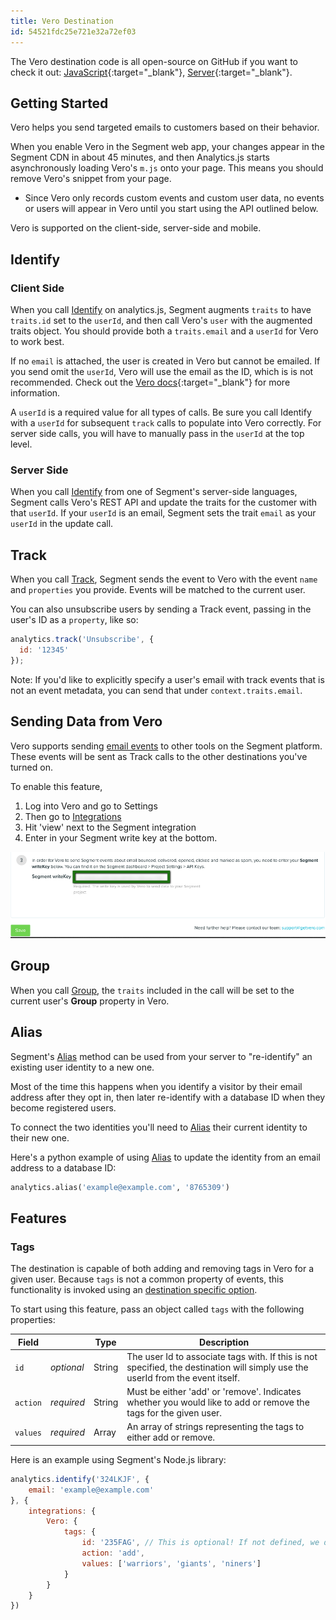 ```yaml
---
title: Vero Destination
id: 54521fdc25e721e32a72ef03
---
```

The Vero destination code is all open-source on GitHub if you want to check it out: [JavaScript](https://github.com/segmentio/analytics.js-integrations/tree/master/integrations/vero){:target="_blank"}, [Server](https://github.com/segmentio/integration-vero){:target="_blank"}.

## Getting Started

Vero helps you send targeted emails to customers based on their behavior.

When you enable Vero in the Segment web app, your changes appear in the Segment CDN in about 45 minutes, and then Analytics.js starts asynchronously loading Vero's `m.js` onto your page. This means you should remove Vero's snippet from your page.
+ Since Vero only records custom events and custom user data, no events or users will appear in Vero until you start using the API outlined below.

Vero is supported on the client-side, server-side and mobile.


## Identify


### Client Side

When you call [Identify](/docs/connections/spec/identify/) on analytics.js, Segment augments `traits` to have `traits.id` set to the `userId`, and then call Vero's `user` with the augmented traits object. You should provide both a `traits.email` and a `userId` for Vero to work best.

If no `email` is attached, the user is created in Vero but cannot be emailed. If you send omit the `userId`, Vero will use the email as the ID, which is is not recommended. Check out the [Vero docs](https://help.getvero.com/workflows/articles/creating-and-matching-vero-customer-ids/){:target="_blank"} for more information.

A `userId` is a required value for all types of calls. Be sure you call Identify with a `userId` for subsequent `track` calls to populate into Vero correctly. For server side calls, you will have to manually pass in the `userId` at the top level.

### Server Side

When you call [Identify](/docs/connections/spec/identify/) from one of Segment's server-side languages, Segment calls Vero's REST API and update the traits for the customer with that `userId`. If your `userId` is an email, Segment sets the trait `email` as your `userId` in the update call.


## Track

When you call [Track](/docs/connections/spec/track/), Segment sends the event to Vero with the event `name` and `properties` you provide. Events will be matched to the current user.

You can also unsubscribe users by sending a Track event, passing in the user's ID as a `property`, like so:

```javascript
analytics.track('Unsubscribe', {
  id: '12345'
});
```

Note: If you'd like to explicitly specify a user's email with track events that is not an event metadata, you can send that under `context.traits.email`.

## Sending Data from Vero

Vero supports sending [email events](/docs/connections/spec/email) to other tools on the Segment platform. These events will be sent as Track calls to the other destinations you've turned on.

To enable this feature,

1. Log into Vero and go to Settings
2. Then go to [Integrations](https://app.getvero.com/settings/integrations?integrations=all)
3. Hit 'view' next to the Segment integration
4. Enter in your Segment write key at the bottom.

![Send email events from Vero](images/1aWDVSGw9d.png)


## Group

When you call [Group](/docs/connections/spec/group/), the `traits` included in the call will be set to the current user's **Group** property in Vero.

## Alias

Segment's [Alias](/docs/connections/spec/alias/) method can be used from your server to "re-identify" an existing user identity to a new one.

Most of the time this happens when you identify a visitor by their email address after they opt in, then later re-identify with a database ID when they become registered users.

To connect the two identities you'll need to [Alias](/docs/connections/spec/alias/) their current identity to their new one.

Here's a python example of using [Alias](/docs/connections/spec/alias/) to update the identity from an email address to a database ID:

```python
analytics.alias('example@example.com', '8765309')
```

## Features

### Tags

The destination is capable of both adding and removing tags in Vero for a given user. Because `tags` is not a common property of events, this functionality is invoked using an [destination specific option](/docs/connections/sources/catalog/libraries/website/javascript/#managing-data-flow-with-the-integrations-object).

To start using this feature, pass an object called `tags` with the following properties:

| Field    |             | Type   | Description                                                                                                                     |
| -------- | ----------- | ------ | ------------------------------------------------------------------------------------------------------------------------------- | 
| `id`     | _optional_  | String | The user Id to associate tags with. If this is not specified, the destination will simply use the userId from the event itself. |
| `action` | _required_  | String | Must be either 'add' or 'remove'. Indicates whether you would like to add or remove the tags for the given user.                |
| `values` | _required_  | Array  | An array of strings representing the tags to either add or remove.                                                              |

Here is an example using Segment's Node.js library:

```javascript
analytics.identify('324LKJF', {
    email: 'example@example.com'
}, {
    integrations: {
        Vero: {
            tags: {
                id: '235FAG', // This is optional! If not defined, we default to the event's userId (ie: 324LKJF)
                action: 'add',
                values: ['warriors', 'giants', 'niners']
            }
        }
    }
})
```
